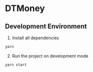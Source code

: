 # DTMoney

## Development Environment

1. Install all dependencies

```bash
yarn
```

2. Run the project on development mode

```bash
yarn start
```
